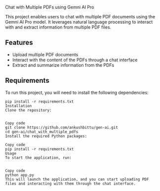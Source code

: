 Chat with Multiple PDFs using Gemni AI Pro

This project enables users to chat with multiple PDF documents using the Gemni AI Pro model. It leverages natural language processing to interact with and extract information from multiple PDF files.

## Features
- Upload multiple PDF documents
- Interact with the content of the PDFs through a chat interface
- Extract and summarize information from the PDFs

## Requirements
To run this project, you will need to install the following dependencies:

```plaintext
pip install -r requirements.txt
Installation
Clone the repository:


Copy code
git clone https://github.com/ankushbittu/gen-ai.git
cd gen-ai/chat_with_multiple_pdfs
Install the required Python packages:

Copy code
pip install -r requirements.txt
Usage
To start the application, run:


Copy code
python app.py
This will launch the application, and you can start uploading PDF files and interacting with them through the chat interface.
